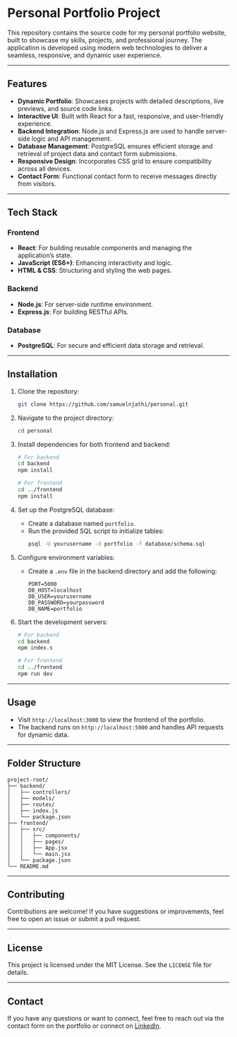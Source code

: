 # Personal Portfolio Project

This repository contains the source code for my personal portfolio website, built to showcase my skills, projects, and professional journey. The application is developed using modern web technologies to deliver a seamless, responsive, and dynamic user experience.

---

## Features

- **Dynamic Portfolio**: Showcases projects with detailed descriptions, live previews, and source code links.
- **Interactive UI**: Built with React for a fast, responsive, and user-friendly experience.
- **Backend Integration**: Node.js and Express.js are used to handle server-side logic and API management.
- **Database Management**: PostgreSQL ensures efficient storage and retrieval of project data and contact form submissions.
- **Responsive Design**: Incorporates CSS grid to ensure compatibility across all devices.
- **Contact Form**: Functional contact form to receive messages directly from visitors.

---

## Tech Stack

### Frontend
- **React**: For building reusable components and managing the application’s state.
- **JavaScript (ES6+)**: Enhancing interactivity and logic.
- **HTML & CSS**: Structuring and styling the web pages.


### Backend
- **Node.js**: For server-side runtime environment.
- **Express.js**: For building RESTful APIs.

### Database
- **PostgreSQL**: For secure and efficient data storage and retrieval.

---

## Installation

1. Clone the repository:
   ```bash
   git clone https://github.com/samuelnjathi/personal.git
   ```

2. Navigate to the project directory:
   ```bash
   cd personal
   ```

3. Install dependencies for both frontend and backend:
   ```bash
   # For backend
   cd backend
   npm install

   # For frontend
   cd ../frontend
   npm install
   ```

4. Set up the PostgreSQL database:
   - Create a database named `portfolio`.
   - Run the provided SQL script to initialize tables:
     ```bash
     psql -U yourusername -d portfolio -f database/schema.sql
     ```

5. Configure environment variables:
   - Create a `.env` file in the backend directory and add the following:
     ```env
     PORT=5000
     DB_HOST=localhost
     DB_USER=yourusername
     DB_PASSWORD=yourpassword
     DB_NAME=portfolio
     ```

6. Start the development servers:
   ```bash
   # For backend
   cd backend
   npm index.s

   # For frontend
   cd ../frontend
   npm run dev
   ```

---

## Usage

- Visit `http://localhost:3000` to view the frontend of the portfolio.
- The backend runs on `http://localhost:5000` and handles API requests for dynamic data.

---

## Folder Structure

```plaintext
project-root/
├── backend/
│   ├── controllers/
│   ├── models/
│   ├── routes/
│   ├── index.js
│   └── package.json
├── frontend/
│   ├── src/
│   │   ├── components/
│   │   ├── pages/
│   │   ├── App.jsx
│   │   └── main.jsx
│   └── package.json
└── README.md
```

---

## Contributing

Contributions are welcome! If you have suggestions or improvements, feel free to open an issue or submit a pull request.

---

## License

This project is licensed under the MIT License. See the `LICENSE` file for details.

---

## Contact

If you have any questions or want to connect, feel free to reach out via the contact form on the portfolio or connect on [LinkedIn](www.linkedin.com/in/samuel-njathi-0261aa23b).

